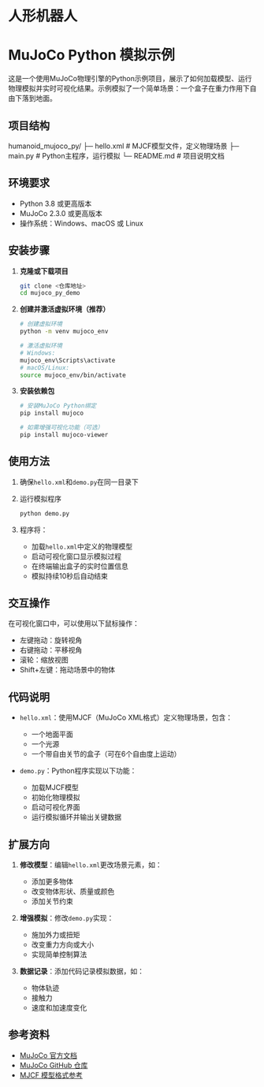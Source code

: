 # 人形机器人
# MuJoCo Python 模拟示例

这是一个使用MuJoCo物理引擎的Python示例项目，展示了如何加载模型、运行物理模拟并实时可视化结果。示例模拟了一个简单场景：一个盒子在重力作用下自由下落到地面。

## 项目结构
humanoid_mujoco_py/
├─ hello.xml          # MJCF模型文件，定义物理场景
├─ main.py            # Python主程序，运行模拟
└─ README.md          # 项目说明文档
## 环境要求

- Python 3.8 或更高版本
- MuJoCo 2.3.0 或更高版本
- 操作系统：Windows、macOS 或 Linux

## 安装步骤

1. **克隆或下载项目**

   ```bash
   git clone <仓库地址>
   cd mujoco_py_demo
   ```

2. **创建并激活虚拟环境（推荐）**

   ```bash
   # 创建虚拟环境
   python -m venv mujoco_env
   
   # 激活虚拟环境
   # Windows:
   mujoco_env\Scripts\activate
   # macOS/Linux:
   source mujoco_env/bin/activate
   ```

3. **安装依赖包**

   ```bash
   # 安装MuJoCo Python绑定
   pip install mujoco
   
   # 如需增强可视化功能（可选）
   pip install mujoco-viewer
   ```

## 使用方法

1. 确保`hello.xml`和`demo.py`在同一目录下

2. 运行模拟程序

   ```bash
   python demo.py
   ```

3. 程序将：
   - 加载`hello.xml`中定义的物理模型
   - 启动可视化窗口显示模拟过程
   - 在终端输出盒子的实时位置信息
   - 模拟持续10秒后自动结束

## 交互操作

在可视化窗口中，可以使用以下鼠标操作：
- 左键拖动：旋转视角
- 右键拖动：平移视角
- 滚轮：缩放视图
- Shift+左键：拖动场景中的物体

## 代码说明

- `hello.xml`：使用MJCF（MuJoCo XML格式）定义物理场景，包含：
  - 一个地面平面
  - 一个光源
  - 一个带自由关节的盒子（可在6个自由度上运动）

- `demo.py`：Python程序实现以下功能：
  - 加载MJCF模型
  - 初始化物理模拟
  - 启动可视化界面
  - 运行模拟循环并输出关键数据

## 扩展方向

1. **修改模型**：编辑`hello.xml`更改场景元素，如：
   - 添加更多物体
   - 改变物体形状、质量或颜色
   - 添加关节约束

2. **增强模拟**：修改`demo.py`实现：
   - 施加外力或扭矩
   - 改变重力方向或大小
   - 实现简单控制算法

3. **数据记录**：添加代码记录模拟数据，如：
   - 物体轨迹
   - 接触力
   - 速度和加速度变化

## 参考资料

- [MuJoCo 官方文档](https://mujoco.readthedocs.io/)
- [MuJoCo GitHub 仓库](https://github.com/google-deepmind/mujoco)
- [MJCF 模型格式参考](https://mujoco.readthedocs.io/en/stable/XMLreference.html)
